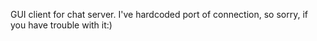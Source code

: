 GUI client for chat server.
I've hardcoded port of connection, so sorry, if you have trouble with it:)

